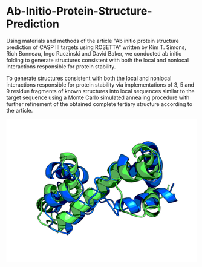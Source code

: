# Ab-Initio-Protein-Structure-Prediction

Using materials and methods of the article "Ab initio protein structure prediction of CASP III targets using ROSETTA" written by Kim T. Simons, Rich Bonneau, Ingo Ruczinski and David Baker, we conducted ab initio folding to generate structures consistent with both the local and nonlocal interactions responsible for protein stability.

To generate structures consistent with both the local and nonlocal interactions responsible for protein stability via implementations of 3, 5 and 9 residue fragments of known structures into local sequences similar to the target sequence using a Monte Carlo simulated annealing procedure with further refinement of the obtained complete tertiary structure according to the article.

<img src="./images/1bl0_ref4.png" width="1000" align="center">
